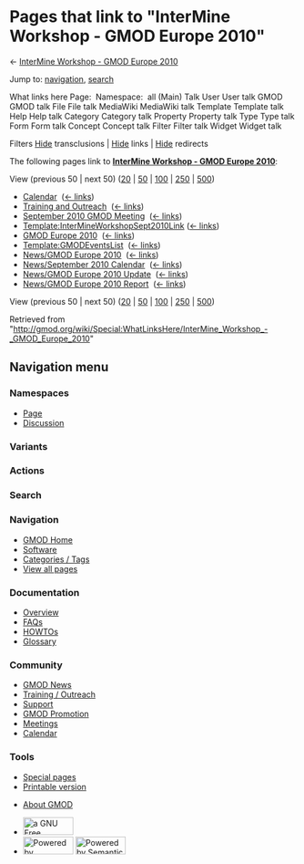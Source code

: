 <div id="mw-page-base" class="noprint">

</div>

<div id="mw-head-base" class="noprint">

</div>

<div id="content" class="mw-body" role="main">

<span id="top"></span>

<div id="mw-js-message" style="display:none;">

</div>



# <span dir="auto">Pages that link to "InterMine Workshop - GMOD Europe 2010"</span>

<div id="bodyContent">

<div id="contentSub">

← [InterMine Workshop - GMOD Europe
2010](/wiki/InterMine_Workshop_-_GMOD_Europe_2010 "InterMine Workshop - GMOD Europe 2010")

</div>

<div id="jump-to-nav" class="mw-jump">

Jump to: [navigation](#mw-navigation), [search](#p-search)

</div>

<div id="mw-content-text">

What links here Page:  Namespace:  all (Main) Talk User User talk GMOD
GMOD talk File File talk MediaWiki MediaWiki talk Template Template talk
Help Help talk Category Category talk Property Property talk Type Type
talk Form Form talk Concept Concept talk Filter Filter talk Widget
Widget talk

Filters
[Hide](/mediawiki/index.php?title=Special:WhatLinksHere/InterMine_Workshop_-_GMOD_Europe_2010&hidetrans=1 "Special:WhatLinksHere/InterMine Workshop - GMOD Europe 2010")
transclusions \|
[Hide](/mediawiki/index.php?title=Special:WhatLinksHere/InterMine_Workshop_-_GMOD_Europe_2010&hidelinks=1 "Special:WhatLinksHere/InterMine Workshop - GMOD Europe 2010")
links \|
[Hide](/mediawiki/index.php?title=Special:WhatLinksHere/InterMine_Workshop_-_GMOD_Europe_2010&hideredirs=1 "Special:WhatLinksHere/InterMine Workshop - GMOD Europe 2010")
redirects

The following pages link to **[InterMine Workshop - GMOD Europe
2010](/wiki/InterMine_Workshop_-_GMOD_Europe_2010 "InterMine Workshop - GMOD Europe 2010")**:

View (previous 50 \| next 50)
([20](/mediawiki/index.php?title=Special:WhatLinksHere/InterMine_Workshop_-_GMOD_Europe_2010&limit=20 "Special:WhatLinksHere/InterMine Workshop - GMOD Europe 2010")
\|
[50](/mediawiki/index.php?title=Special:WhatLinksHere/InterMine_Workshop_-_GMOD_Europe_2010&limit=50 "Special:WhatLinksHere/InterMine Workshop - GMOD Europe 2010")
\|
[100](/mediawiki/index.php?title=Special:WhatLinksHere/InterMine_Workshop_-_GMOD_Europe_2010&limit=100 "Special:WhatLinksHere/InterMine Workshop - GMOD Europe 2010")
\|
[250](/mediawiki/index.php?title=Special:WhatLinksHere/InterMine_Workshop_-_GMOD_Europe_2010&limit=250 "Special:WhatLinksHere/InterMine Workshop - GMOD Europe 2010")
\|
[500](/mediawiki/index.php?title=Special:WhatLinksHere/InterMine_Workshop_-_GMOD_Europe_2010&limit=500 "Special:WhatLinksHere/InterMine Workshop - GMOD Europe 2010"))

- [Calendar](/wiki/Calendar "Calendar") ‎
  <span class="mw-whatlinkshere-tools">([←
  links](/mediawiki/index.php?title=Special:WhatLinksHere&target=Calendar "Special:WhatLinksHere"))</span>
- [Training and
  Outreach](/wiki/Training_and_Outreach "Training and Outreach") ‎
  <span class="mw-whatlinkshere-tools">([←
  links](/mediawiki/index.php?title=Special:WhatLinksHere&target=Training+and+Outreach "Special:WhatLinksHere"))</span>
- [September 2010 GMOD
  Meeting](/wiki/September_2010_GMOD_Meeting "September 2010 GMOD Meeting")
  ‎ <span class="mw-whatlinkshere-tools">([←
  links](/mediawiki/index.php?title=Special:WhatLinksHere&target=September+2010+GMOD+Meeting "Special:WhatLinksHere"))</span>
- [Template:InterMineWorkshopSept2010Link](/wiki/Template:InterMineWorkshopSept2010Link "Template:InterMineWorkshopSept2010Link")
  ‎ <span class="mw-whatlinkshere-tools">([←
  links](/mediawiki/index.php?title=Special:WhatLinksHere&target=Template%3AInterMineWorkshopSept2010Link "Special:WhatLinksHere"))</span>
- [GMOD Europe 2010](/wiki/GMOD_Europe_2010 "GMOD Europe 2010") ‎
  <span class="mw-whatlinkshere-tools">([←
  links](/mediawiki/index.php?title=Special:WhatLinksHere&target=GMOD+Europe+2010 "Special:WhatLinksHere"))</span>
- [Template:GMODEventsList](/wiki/Template:GMODEventsList "Template:GMODEventsList")
  ‎ <span class="mw-whatlinkshere-tools">([←
  links](/mediawiki/index.php?title=Special:WhatLinksHere&target=Template%3AGMODEventsList "Special:WhatLinksHere"))</span>
- [News/GMOD Europe
  2010](/wiki/News/GMOD_Europe_2010 "News/GMOD Europe 2010") ‎
  <span class="mw-whatlinkshere-tools">([←
  links](/mediawiki/index.php?title=Special:WhatLinksHere&target=News%2FGMOD+Europe+2010 "Special:WhatLinksHere"))</span>
- [News/September 2010
  Calendar](/wiki/News/September_2010_Calendar "News/September 2010 Calendar")
  ‎ <span class="mw-whatlinkshere-tools">([←
  links](/mediawiki/index.php?title=Special:WhatLinksHere&target=News%2FSeptember+2010+Calendar "Special:WhatLinksHere"))</span>
- [News/GMOD Europe 2010
  Update](/wiki/News/GMOD_Europe_2010_Update "News/GMOD Europe 2010 Update")
  ‎ <span class="mw-whatlinkshere-tools">([←
  links](/mediawiki/index.php?title=Special:WhatLinksHere&target=News%2FGMOD+Europe+2010+Update "Special:WhatLinksHere"))</span>
- [News/GMOD Europe 2010
  Report](/wiki/News/GMOD_Europe_2010_Report "News/GMOD Europe 2010 Report")
  ‎ <span class="mw-whatlinkshere-tools">([←
  links](/mediawiki/index.php?title=Special:WhatLinksHere&target=News%2FGMOD+Europe+2010+Report "Special:WhatLinksHere"))</span>

View (previous 50 \| next 50)
([20](/mediawiki/index.php?title=Special:WhatLinksHere/InterMine_Workshop_-_GMOD_Europe_2010&limit=20 "Special:WhatLinksHere/InterMine Workshop - GMOD Europe 2010")
\|
[50](/mediawiki/index.php?title=Special:WhatLinksHere/InterMine_Workshop_-_GMOD_Europe_2010&limit=50 "Special:WhatLinksHere/InterMine Workshop - GMOD Europe 2010")
\|
[100](/mediawiki/index.php?title=Special:WhatLinksHere/InterMine_Workshop_-_GMOD_Europe_2010&limit=100 "Special:WhatLinksHere/InterMine Workshop - GMOD Europe 2010")
\|
[250](/mediawiki/index.php?title=Special:WhatLinksHere/InterMine_Workshop_-_GMOD_Europe_2010&limit=250 "Special:WhatLinksHere/InterMine Workshop - GMOD Europe 2010")
\|
[500](/mediawiki/index.php?title=Special:WhatLinksHere/InterMine_Workshop_-_GMOD_Europe_2010&limit=500 "Special:WhatLinksHere/InterMine Workshop - GMOD Europe 2010"))

</div>

<div class="printfooter">

Retrieved from
"<http://gmod.org/wiki/Special:WhatLinksHere/InterMine_Workshop_-_GMOD_Europe_2010>"

</div>

<div id="catlinks" class="catlinks catlinks-allhidden">

</div>

<div class="visualClear">

</div>

</div>

</div>

<div id="mw-navigation">

## Navigation menu

<div id="mw-head">



<div id="left-navigation">

<div id="p-namespaces" class="vectorTabs" role="navigation"
aria-labelledby="p-namespaces-label">

### Namespaces

- <span id="ca-nstab-main"><a href="/wiki/InterMine_Workshop_-_GMOD_Europe_2010" accesskey="c"
  title="View the content page [c]">Page</a></span>
- <span id="ca-talk"><a
  href="/mediawiki/index.php?title=Talk:InterMine_Workshop_-_GMOD_Europe_2010&amp;action=edit&amp;redlink=1"
  accesskey="t"
  title="Discussion about the content page [t]">Discussion</a></span>

</div>

<div id="p-variants" class="vectorMenu emptyPortlet" role="navigation"
aria-labelledby="p-variants-label">

### 

### Variants[](#)

<div class="menu">

</div>

</div>

</div>

<div id="right-navigation">



<div id="p-cactions" class="vectorMenu emptyPortlet" role="navigation"
aria-labelledby="p-cactions-label">

### Actions[](#)

<div class="menu">

</div>

</div>

<div id="p-search" role="search">

### Search

<div id="simpleSearch">

</div>

</div>

</div>

</div>

<div id="mw-panel">

<div id="p-logo" role="banner">

<a href="/wiki/Main_Page"
style="background-image: url(http://gmod.org/images/GMOD-cogs.png);"
title="Visit the main page"></a>

</div>

<div id="p-Navigation" class="portal" role="navigation"
aria-labelledby="p-Navigation-label">

### Navigation

<div class="body">

- <span id="n-GMOD-Home">[GMOD Home](/wiki/Main_Page)</span>
- <span id="n-Software">[Software](/wiki/GMOD_Components)</span>
- <span id="n-Categories-.2F-Tags">[Categories /
  Tags](/wiki/Categories)</span>
- <span id="n-View-all-pages">[View all
  pages](/wiki/Special:AllPages)</span>

</div>

</div>

<div id="p-Documentation" class="portal" role="navigation"
aria-labelledby="p-Documentation-label">

### Documentation

<div class="body">

- <span id="n-Overview">[Overview](/wiki/Overview)</span>
- <span id="n-FAQs">[FAQs](/wiki/Category:FAQ)</span>
- <span id="n-HOWTOs">[HOWTOs](/wiki/Category:HOWTO)</span>
- <span id="n-Glossary">[Glossary](/wiki/Glossary)</span>

</div>

</div>

<div id="p-Community" class="portal" role="navigation"
aria-labelledby="p-Community-label">

### Community

<div class="body">

- <span id="n-GMOD-News">[GMOD News](/wiki/GMOD_News)</span>
- <span id="n-Training-.2F-Outreach">[Training /
  Outreach](/wiki/Training_and_Outreach)</span>
- <span id="n-Support">[Support](/wiki/Support)</span>
- <span id="n-GMOD-Promotion">[GMOD
  Promotion](/wiki/GMOD_Promotion)</span>
- <span id="n-Meetings">[Meetings](/wiki/Meetings)</span>
- <span id="n-Calendar">[Calendar](/wiki/Calendar)</span>

</div>

</div>

<div id="p-tb" class="portal" role="navigation"
aria-labelledby="p-tb-label">

### Tools

<div class="body">

- <span id="t-specialpages"><a href="/wiki/Special:SpecialPages" accesskey="q"
  title="A list of all special pages [q]">Special pages</a></span>
- <span id="t-print"><a
  href="/mediawiki/index.php?title=Special:WhatLinksHere/InterMine_Workshop_-_GMOD_Europe_2010&amp;printable=yes"
  rel="alternate" accesskey="p"
  title="Printable version of this page [p]">Printable version</a></span>

</div>

</div>

</div>

</div>

<div id="footer" role="contentinfo">

- <span id="footer-places-about">[About
  GMOD](/wiki/GMOD:About "GMOD:About")</span>

<!-- -->

- <span id="footer-copyrightico">[<img src="http://www.gnu.org/graphics/gfdl-logo-small.png" width="88"
  height="31" alt="a GNU Free Documentation License" />](http://www.gnu.org/licenses/fdl-1.3.html)</span>
- <span id="footer-poweredbyico">[<img src="/mediawiki/skins/common/images/poweredby_mediawiki_88x31.png"
  width="88" height="31" alt="Powered by MediaWiki" />](//www.mediawiki.org/)
  [<img
  src="/mediawiki/extensions/SemanticMediaWiki/includes/../resources/images/smw_button.png"
  width="88" height="31" alt="Powered by Semantic MediaWiki" />](https://www.semantic-mediawiki.org/wiki/Semantic_MediaWiki)</span>

<div style="clear:both">

</div>

</div>
